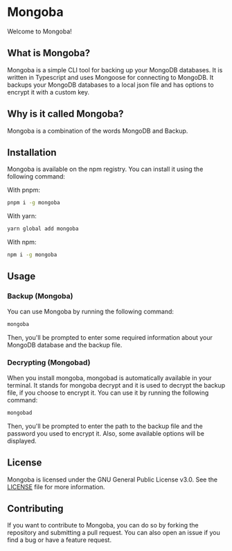 # Mongoba

Welcome to Mongoba!

## What is Mongoba?

Mongoba is a simple CLI tool for backing up your MongoDB databases. It is written in Typescript and uses Mongoose for connecting to MongoDB. It backups your MongoDB databases to a local json file and has options to encrypt it with a custom key.

## Why is it called Mongoba?

Mongoba is a combination of the words MongoDB and Backup.

## Installation

Mongoba is available on the npm registry. You can install it using the following command:

With pnpm:

```bash
pnpm i -g mongoba
```

With yarn:

```bash
yarn global add mongoba
```

With npm:

```bash
npm i -g mongoba
```

## Usage

### Backup (Mongoba)

You can use Mongoba by running the following command:

```bash
mongoba
```

Then, you'll be prompted to enter some required information about your MongoDB database and the backup file.

### Decrypting (Mongobad)

When you install mongoba, mongobad is automatically available in your terminal. It stands for mongoba decrypt and it is used to decrypt the backup file, if you choose to encrypt it. You can use it by running the following command:

```bash
mongobad
```

Then, you'll be prompted to enter the path to the backup file and the password you used to encrypt it. Also, some available options will be displayed.

## License

Mongoba is licensed under the GNU General Public License v3.0. See the [LICENSE](LICENSE) file for more information.

## Contributing

If you want to contribute to Mongoba, you can do so by forking the repository and submitting a pull request. You can also open an issue if you find a bug or have a feature request.
